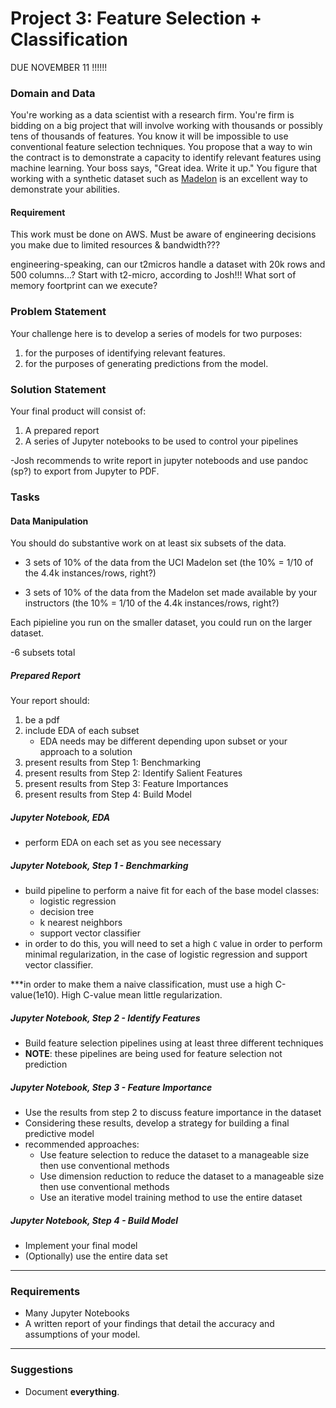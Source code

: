 # Project 3: Feature Selection + Classification

DUE NOVEMBER 11 !!!!!!

### Domain and Data

You're working as a data scientist with a research firm. You're firm is bidding on a big project that will involve working with thousands or possibly tens of thousands of features. You know it will be impossible to use conventional feature selection techniques. You propose that a way to win the contract is to demonstrate a capacity to identify relevant features using machine learning. Your boss says, "Great idea. Write it up." You figure that working with a synthetic dataset such as [Madelon](https://archive.ics.uci.edu/ml/datasets/Madelon) is an excellent way to demonstrate your abilities. 

#### Requirement

This work must be done on AWS.  Must be aware of engineering decisions you make due to limited resources & bandwidth???

engineering-speaking, can our t2micros handle a dataset with 20k rows and 500 columns...?  Start with t2-micro, according to Josh!!!  What sort of memory foortprint can we execute?


### Problem Statement

Your challenge here is to develop a series of models for two purposes:

1. for the purposes of identifying relevant features. 
2. for the purposes of generating predictions from the model. 

### Solution Statement

Your final product will consist of:

1. A prepared report
2. A series of Jupyter notebooks to be used to control your pipelines

-Josh recommends to write report in jupyter noteboods and use pandoc (sp?) to export from Jupyter to PDF.

### Tasks

#### Data Manipulation

You should do substantive work on at least six subsets of the data. 

- 3 sets of 10% of the data from the UCI Madelon set  (the 10% = 1/10 of the 4.4k instances/rows, right?)

- 3 sets of 10% of the data from the Madelon set made available by your instructors  (the 10% = 1/10 of the 4.4k instances/rows, right?)

Each pipieline you run on the smaller dataset, you could run on the larger dataset.

-6 subsets total

##### Prepared Report

Your report should:

1. be a pdf
2. include EDA of each subset 
   - EDA needs may be different depending upon subset or your approach to a solution
3. present results from Step 1: Benchmarking
4. present results from Step 2: Identify Salient Features
5. present results from Step 3: Feature Importances
6. present results from Step 4: Build Model

##### Jupyter Notebook, EDA 

- perform EDA on each set as you see necessary

##### Jupyter Notebook, Step 1 - Benchmarking
- build pipeline to perform a naive fit for each of the base model classes:
	- logistic regression
	- decision tree
	- k nearest neighbors
	- support vector classifier
- in order to do this, you will need to set a high `C` value in order to perform minimal regularization, in the case of logistic regression and support vector classifier.

***in order to make them a naive classification, must use a high C-value(1e10).  High C-value mean little regularization.

##### Jupyter Notebook, Step 2 - Identify Features
- Build feature selection pipelines using at least three different techniques
- **NOTE**: these pipelines are being used for feature selection not prediction

##### Jupyter Notebook, Step 3 - Feature Importance
- Use the results from step 2 to discuss feature importance in the dataset
- Considering these results, develop a strategy for building a final predictive model
- recommended approaches:
    - Use feature selection to reduce the dataset to a manageable size then use conventional methods
    - Use dimension reduction to reduce the dataset to a manageable size then use conventional methods
    - Use an iterative model training method to use the entire dataset
   
##### Jupyter Notebook, Step 4 - Build Model
- Implement your final model
- (Optionally) use the entire data set

---

### Requirements

- Many Jupyter Notebooks
- A written report of your findings that detail the accuracy and assumptions of your model.

---

### Suggestions

- Document **everything**.

